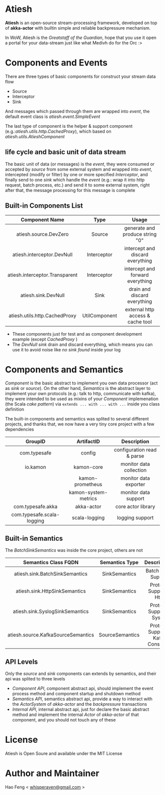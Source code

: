 # Atiesh

**Atiesh** is an open-source stream-processing framework, developed on top of **akka-actor** with builtin simple and reliable backpressure mechanism.

In WoW, Atiesh is the *Greatstaff of the Guardian*, hope that you use it open a portal for your data-stream just like what Medivh do for the Orc :>

# Components and Events

There are three types of basic components for construct your stream data flow

- Source
- Interceptor
- Sink

And messages which passed through them are wrapped into *event*, the default event class is *atiesh.event.SimpleEvent*

The last type of component is the helper & support component (e.g.:*atiesh.utils.http.CachedProxy*), which based on *atiesh.utils.AtieshComponent*

## life cycle and basic unit of data stream

The basic unit of data (or messages) is the *event*, they were consumed or accepted by *source* from some external system and wrapped into *event*, intercepted (modify or filter) by one or more specified *Interceptor*, and finally send to one *sink* which handle the *event* (e.g.: wrap it into http request, batch process, etc.) and send it to some external system, right after that, the message processing for this message is complete

## Built-in Components List

| Component Name                 | Type          | Usage                             |
| :----------------------------: | :-----------: | :-------------------------------: |
| atiesh.source.DevZero          | Source        | generate and produce string "0"   |
| atiesh.interceptor.DevNull     | Interceptor   | intercept and discard everything  |
| atiesh.interceptor.Transparent | Interceptor   | intercept and forward everything  |
| atiesh.sink.DevNull            | Sink          | drain and discard everything      |
| atiesh.utils.http.CachedProxy  | UtilComponent | external http access & cache tool |

- These components just for test and as component development example (except *CachedProxy* )
- The *DevNull* *sink* drain and discard everything, which means you can use it to avoid noise like *no sink found* inside your log

# Components and Semantics

*Component* is the basic abstract to implement you own data processor (act as *sink* or *source*). On the other hand, *Semantics* is the abstract layer to implement your own protocols (e.g.: talk to http, communicate with kafka), they were intended to be used as mixins of your *Component* implemenation (the Scala *cake pattern*) via ``extends ... with ... with ...`` inside you class definition

The built-in components and semantics was splited to several different projects, and thanks that, we now have a very tiny core project with a few dependencies

| GroupID                    | ArtifactID           | Description                |
| :------------------------: | :------------------: | :------------------------: |
| com.typesafe               | config               | configuration read & parse |
| io.kamon                   | kamon-core           | monitor data collection    |
|                            | kamon-prometheus     | monitor data exporter      |
|                            | kamon-system-metrics | monitor data support       |
| com.typesafe.akka          | akka-actor           | core actor library         |
| com.typesafe.scala-logging | scala-logging        | logging support            |

## Built-in Semantics

The *BatchSinkSemantics* was inside the core project, others are not

| Semantics Class FQDN               | Semantics Type  | Descriptions                      |
| :--------------------------------: | :-------------: | :-------------------------------: |
| atiesh.sink.BatchSinkSemantics     | SinkSemantics   | Batch Mode Support                |
| atiesh.sink.HttpSinkSemantics      | SinkSemantics   | Protocol Support - Http           |
| atiesh.sink.SyslogSinkSemantics    | SinkSemantics   | Protocol Support - Syslog         |
| atiesh.source.KafkaSourceSemantics | SourceSemantics | Protocol Support - Kafka Consumer |

## API Levels

Only the *source* and *sink* components can extends by semantics, and their api was splited to three levels

- *Component API*, component abstract api, should implement the event process method and component startup and shutdown method
- *Semantics API*, semantics abstract api, provide a way to interact with the *ActorSystem* of *akka-actor* and the *backpressure* transactions
- *Internal API*, internal abstract api, just for declare the basic abstract method and implement the internal *Actor* of *akka-actor* of that component, and you should not touch any of these

# License

Atiesh is Open Soure and available under the MIT License

# Author and Maintainer

Hao Feng < whisperaven@gmail.com >
